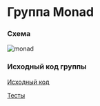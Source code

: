 # Группа Monad

### Схема

![monad](https://gitflic.ru/project/artemkorsakov/scalabook/blob/raw?file=images%2Fmonad.png&commit=1bb4ba820fa5c36373e6564256ed16187e4f75e1)

### Исходный код группы

[Исходный код](https://gitflic.ru/project/artemkorsakov/scalabook/file?file=examples%2Fsrc%2Fmain%2Fscala%2Ftypeclass%2Fmonad&plain=1)

[Тесты](https://gitflic.ru/project/artemkorsakov/scalabook/file?file=examples%2Fsrc%2Ftest%2Fscala%2Ftypeclass%2Fmonad)
